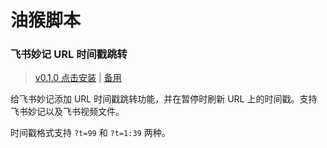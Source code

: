 # 油猴脚本
### 飞书妙记 URL 时间戳跳转
> [v0.1.0 点击安装](https://raw.githubusercontent.com/ourongxing/scripts/main/Greasemonkey/feishu-minute-timestamp/dist/feishu-minute-timestamp.user.js) | [备用](https://cdn.jsdelivr.net/gh/ourongxing/scripts/Greasemonkey/feishu-minute-timestamp/dist/feishu-minute-timestamp.user.js)


给飞书妙记添加 URL 时间戳跳转功能，并在暂停时刷新 URL 上的时间戳。支持飞书妙记以及飞书视频文件。

时间戳格式支持 `?t=99` 和 `?t=1:39` 两种。